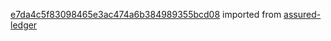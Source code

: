 [e7da4c5f83098465e3ac474a6b384989355bcd08](https://github.com/insolar/assured-ledger/commit/e7da4c5f83098465e3ac474a6b384989355bcd08) imported from [assured-ledger](https://github.com/insolar/assured-ledger)
